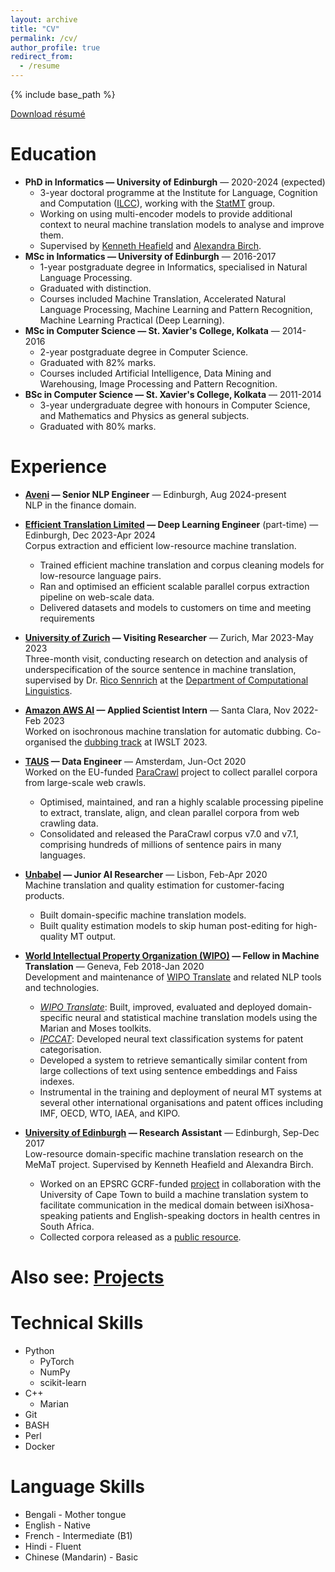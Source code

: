```yaml
---
layout: archive
title: "CV"
permalink: /cv/
author_profile: true
redirect_from:
  - /resume
---
```


{% include base_path %}

[Download résumé](/files/cv.pdf)

Education
======
* **PhD in Informatics — University of Edinburgh** — 2020-2024 (expected)
  * 3-year doctoral programme at the Institute for Language, Cognition and Computation ([ILCC](http://web.inf.ed.ac.uk/ilcc)), working with the [StatMT](https://www.wiki.ed.ac.uk/display/statmt/People) group.
  * Working on using multi-encoder models to provide additional context to neural machine translation models to analyse and improve them.
  * Supervised by [Kenneth Heafield](https://kheafield.com/) and [Alexandra Birch](https://sites.google.com/view/alexandra-birch/home).
* **MSc in Informatics — University of Edinburgh** — 2016-2017
  * 1-year postgraduate degree in Informatics, specialised in Natural Language Processing.
  * Graduated with distinction.
  * Courses included Machine Translation, Accelerated Natural Language Processing, Machine Learning and Pattern Recognition, Machine Learning Practical (Deep Learning).
* **MSc in Computer Science — St. Xavier's College, Kolkata** — 2014-2016
  * 2-year postgraduate degree in Computer Science.
  * Graduated with 82% marks.
  * Courses included Artificial Intelligence, Data Mining and Warehousing, Image Processing and Pattern Recognition.
* **BSc in Computer Science — St. Xavier's College, Kolkata** — 2011-2014
  * 3-year undergraduate degree with honours in Computer Science, and Mathematics and Physics as general subjects.
  * Graduated with 80% marks.

Experience
======
* **[Aveni](https://aveni.ai/) — Senior NLP Engineer** — Edinburgh, Aug 2024-present<br/>
  NLP in the finance domain.

* **[Efficient Translation Limited](https://private.mt/) — Deep Learning Engineer** (part-time) — Edinburgh, Dec 2023-Apr 2024<br/>
  Corpus extraction and efficient low-resource machine translation.
  * Trained efficient machine translation and corpus cleaning models for low-resource language pairs.
  * Ran and optimised an efficient scalable parallel corpus extraction pipeline on web-scale data.
  * Delivered datasets and models to customers on time and meeting requirements

* **[University of Zurich](https://www.uzh.ch/en.html) — Visiting Researcher** — Zurich, Mar 2023-May 2023<br/>
  Three-month visit, conducting research on detection and analysis of underspecification of the source sentence in machine translation, supervised by Dr. [Rico Sennrich](https://www.cl.uzh.ch/de/people/team/compling/sennrich.html) at the [Department of Computational Linguistics](https://www.cl.uzh.ch/en/texttechnologies.html).

* **[Amazon AWS AI](https://aws.amazon.com/ai/) — Applied Scientist Intern** — Santa Clara, Nov 2022-Feb 2023<br/>
  Worked on isochronous machine translation for automatic dubbing. Co-organised the [dubbing track](https://iwslt.org/2023/dubbing) at IWSLT 2023.

* **[TAUS](https://www.taus.net/) — Data Engineer** — Amsterdam, Jun-Oct 2020<br/>
  Worked on the EU-funded [ParaCrawl](https://www.paracrawl.eu/) project to collect parallel corpora from large-scale web crawls.
  * Optimised, maintained, and ran a highly scalable processing pipeline to extract, translate, align,
and clean parallel corpora from web crawling data.
  * Consolidated and released the ParaCrawl corpus v7.0 and v7.1, comprising hundreds of millions
of sentence pairs in many languages.

* **[Unbabel](https://unbabel.com/) — Junior AI Researcher** — Lisbon, Feb-Apr 2020<br/>
  Machine translation and quality estimation for customer-facing products.
  * Built domain-specific machine translation models.
  * Built quality estimation models to skip human post-editing for high-quality MT output.

* **[World Intellectual Property Organization (WIPO)](https://www.wipo.int) — Fellow in Machine Translation** — Geneva, Feb 2018-Jan 2020<br/>
  Development and maintenance of [WIPO Translate](https://www.wipo.int/wipo-translate/en/) and related NLP tools and technologies.
  * [*WIPO Translate*](https://www.wipo.int/ai-tools-services/en/wipo-translate.html): Built, improved, evaluated and deployed domain-specific neural and statistical machine translation models using the Marian and Moses toolkits.
  * [*IPCCAT*](https://www.wipo.int/classifications/ipc/en/): Developed neural text classification systems for patent categorisation.
  * Developed a system to retrieve semantically similar content from large collections of text using sentence embeddings and Faiss indexes.
  * Instrumental in the training and deployment of neural MT systems at several other international organisations and patent offices including IMF, OECD, WTO, IAEA, and KIPO.

* **[University of Edinburgh](https://www.ed.ac.uk/) — Research Assistant** — Edinburgh, Sep-Dec 2017<br/>
  Low-resource domain-specific machine translation research on the MeMaT project. Supervised by Kenneth Heafield and Alexandra Birch.
  * Worked on an EPSRC GCRF-funded [project](https://old.cs.uct.ac.za/workshop-on-english-isixhosa-machine-translation-for-healthcare) in collaboration with the University of Cape Town to build a machine translation system to facilitate communication in the medical domain between isiXhosa-speaking patients and English-speaking doctors in health centres in South Africa.
  * Collected corpora released as a [public resource](https://opus.nlpl.eu/memat/corpus/version/memat).

Also see: [Projects](/projects)
=====
  
Technical Skills
======
* Python
  * PyTorch
  * NumPy
  * scikit-learn
* C++
  * Marian
* Git
* BASH
* Perl
* Docker

Language Skills
=====
* Bengali - Mother tongue
* English - Native
* French - Intermediate (B1)
* Hindi - Fluent
* Chinese (Mandarin) - Basic

<!-- Publications
======
  <ul>{% for post in site.publications %}
    {% include archive-single-cv.html %}
  {% endfor %}</ul>
  
Talks
======
  <ul>{% for post in site.talks %}
    {% include archive-single-talk-cv.html %}
  {% endfor %}</ul>
  
Teaching
======
  <ul>{% for post in site.teaching %}
    {% include archive-single-cv.html %}
  {% endfor %}</ul>
  
Service and leadership
======
* Currently signed in to 43 different slack teams -->
